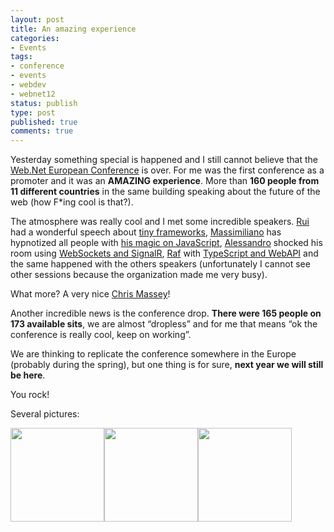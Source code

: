 ```yaml
---
layout: post
title: An amazing experience
categories:
- Events
tags:
- conference
- events
- webdev
- webnet12
status: publish
type: post
published: true
comments: true
---
```

Yesterday something special is happened and I still cannot believe that the <a title="Yesterday something special is happened and I still cannot believe that the Web.Net European Conference is over.  For me was the first conference as a promoter and it was an AMAZING experience. More than 160 people from 11 different countries in the same building speaking about the future of the web (how F*ing cool is that?). The atmosphere was really cool and I met some incredible speakers. Rui had a wonderful speech about tiny frameworks, Massimiliano has hypnotized all people with his magic on JavaScript, Alessandro shocked his room using WebSockets and SignalR, Raf with TypeScript and the same happened with the others speakers (unfortunately I cannot see other sessions because the organization made me very busy). What more? A very nice Chris Massey!  Another incredible news is the conference drop. There were 165 people on 173 available sits, we are almost “dropless” and for me that means “ok the conference is really cool, keep on working”. We are thinking to replicate the conference somewhere in the Europe (probably during the spring), but one thing is for sure, next year we will still be here. You rock! " href="http://webnetconf.eu" target="_blank">Web.Net European Conference</a> is over.
For me was the first conference as a promoter and it was an <strong>AMAZING experience</strong>. More than <strong>160 people from 11 different countries</strong> in the same building speaking about the future of the web (how F*ing cool is that?).

The atmosphere was really cool and I met some incredible speakers. <a title="Rui Carvalho" href="http://www.rui.fr/" target="_blank">Rui</a> had a wonderful speech about <a href="http://webnetconf.eu/#/Home/SessionDetails/14" target="_blank">tiny frameworks</a>, <a title="Massimiliano Mantione" href="https://twitter.com/m_a_s_s_i" target="_blank">Massimiliano</a> has hypnotized all people with <a href="http://webnetconf.eu/#/Home/SessionDetails/3" target="_blank">his magic on JavaScript</a>, <a title="Alessandro Giorgetti" href="http://www.primordialcode.com/" target="_blank">Alessandro</a> shocked his room using <a href="http://webnetconf.eu/#/Home/SessionDetails/2" target="_blank">WebSockets and SignalR</a>, <a title="Raffaele Rialdi" href="http://www.iamraf.net/" target="_blank">Raf</a> with <a href="http://webnetconf.eu/#/Home/SessionDetails/6" target="_blank">TypeScript and WebAPI</a> and the same happened with the others speakers (unfortunately I cannot see other sessions because the organization made me very busy).

What more? A very nice <a href="https://twitter.com/camassey" target="_blank">Chris Massey</a>!

Another incredible news is the conference drop. <strong>There were 165 people on 173 available sits</strong>, we are almost “dropless” and for me that means “ok the conference is really cool, keep on working”.

We are thinking to replicate the conference somewhere in the Europe (probably during the spring), but one thing is for sure, <strong>next year we will still be here</strong>.

You rock!

Several pictures:
<p style="text-align: left;"><a href="https://www.facebook.com/media/set/?set=a.449784285062932.96788.365320503509311&amp;type=3" target="_blank"><img class="size-thumbnail wp-image-734" style="border: 0px; margin: 0px;" title="003" src="{{ siteurl }}/assets/2012/10/003-150x150.jpg" alt="" width="150" height="150" /></a><a href="https://www.facebook.com/media/set/?set=a.449784285062932.96788.365320503509311&amp;type=3" target="_blank"><img class="size-thumbnail wp-image-733" style="border: 0px; margin: 0px;" title="002" src="{{ siteurl }}/assets/2012/10/002-150x150.jpg" alt="" width="150" height="150" /></a><a href="https://www.facebook.com/media/set/?set=a.449784285062932.96788.365320503509311&amp;type=3" target="_blank"><img class="size-thumbnail wp-image-732 alignleft" style="border: 0px; margin: 0px;" title="001" src="{{ siteurl }}/assets/2012/10/001-150x150.jpg" alt="" width="150" height="150" /></a></p>
&nbsp;
